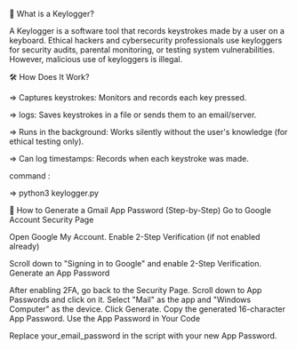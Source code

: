 📌 What is a Keylogger?

A Keylogger is a software tool that records keystrokes made by a user on a keyboard. Ethical hackers and cybersecurity professionals use keyloggers for security audits, parental monitoring, or testing system vulnerabilities. However, malicious use of keyloggers is illegal.




🛠 How Does It Work?

=> Captures keystrokes: Monitors and records each key pressed.

=> logs: Saves keystrokes in a file or sends them to an email/server.

=> Runs in the background: Works silently without the user's knowledge (for ethical testing only).

=> Can log timestamps: Records when each keystroke was made.



command :

=> python3 keylogger.py



🔹 How to Generate a Gmail App Password (Step-by-Step)
Go to Google Account Security Page

Open Google My Account.
Enable 2-Step Verification (if not enabled already)

Scroll down to "Signing in to Google" and enable 2-Step Verification.
Generate an App Password

After enabling 2FA, go back to the Security Page.
Scroll down to App Passwords and click on it.
Select "Mail" as the app and "Windows Computer" as the device.
Click Generate.
Copy the generated 16-character App Password.
Use the App Password in Your Code

Replace your_email_password in the script with your new App Password.

